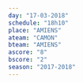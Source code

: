 ```yaml
---
day: "17-03-2018"
schedule: "18h10"
place: "AMIENS"
ateam: "CAMON"
bteam: "AMIENS"
ascore: "8"
bscore: "2"
season: "2017-2018"
---
```

